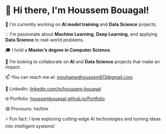 # 👋 Hi there, I'm Houssem Bouagal!

🔬 I'm currently working on **AI model training** and **Data Science** projects.

💡 I'm passionate about **Machine Learning**, **Deep Learning**, and applying **Data Science** to real-world problems.

🎓 I hold a **Master’s degree in Computer Science**.

🤝 I’m looking to collaborate on **AI** and **Data Science** projects that make an impact.

📫 You can reach me at: mouhamedhoussem813@gmail.com
 
🔗 LinkedIn: [linkedin.com/in/houssem-bouagal](https://www.linkedin.com/in/houssem-eddine-bouagal-98025a297)

🌐 Portfolio: [houssembouagal.github.io/Portfolio](https://houssembouagal.github.io/Portfolio/)

😄 Pronouns: he/him

⚡ Fun fact: I love exploring cutting-edge AI technologies and turning ideas into intelligent systems!

